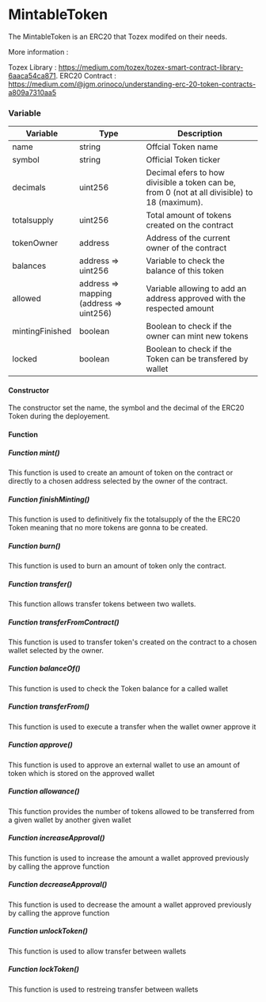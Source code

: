 # MintableToken

The MintableToken is an ERC20 that Tozex modifed on their needs.

More information :

Tozex Library : https://medium.com/tozex/tozex-smart-contract-library-6aaca54ca871.
ERC20 Contract : https://medium.com/@jgm.orinoco/understanding-erc-20-token-contracts-a809a7310aa5

### Variable

| Variable | Type | Description |
| ------ | ------ | ------ |
| name | string | Offcial Token name
| symbol | string | Official Token ticker
| decimals | uint256 |Decimal efers to how divisible a token can be, from 0 (not at all divisible) to 18 (maximum).
| totalsupply | uint256 | Total amount of tokens created on the contract
| tokenOwner | address | Address of the current owner of the contract
| balances | address => uint256 | Variable to check the balance of this token
| allowed | address => mapping (address => uint256) | Variable allowing to add an address approved with the respected amount
| mintingFinished| boolean | Boolean to check if the owner can mint new tokens
| locked | boolean | Boolean to check if the Token can be transfered by wallet

#### Constructor
The constructor set the name, the symbol and the decimal of the ERC20 Token during the deployement.

#### Function

##### Function mint()
This function is used to create an amount of token on the contract or directly to a chosen address selected by the owner of the contract.

##### Function finishMinting()
This function is used to definitively fix the totalsupply of the the ERC20 Token meaning that no more tokens are gonna to be created.

##### Function burn()
This function is used to burn an amount of token only the contract.

##### Function transfer()
This function allows transfer tokens between two wallets.

##### Function transferFromContract()
This function is used to transfer token's created on the contract to a chosen wallet selected by the owner.

##### Function balanceOf()
This function is used to check the Token balance for a called wallet

##### Function transferFrom()
This function is used to execute a transfer when the wallet owner approve it

##### Function approve()
This function is used to approve an external wallet to use an amount of token which is stored on the approved wallet

##### Function allowance()
This function provides the number of tokens allowed to be transferred from a given wallet by another given wallet

##### Function increaseApproval()
This function is used to increase the amount a wallet approved previously by calling the approve function

##### Function decreaseApproval()
This function is used to decrease the amount a wallet approved previously by calling the approve function

##### Function unlockToken()
This function is used to allow transfer between wallets

##### Function lockToken()
This function is used to restreing transfer between wallets
